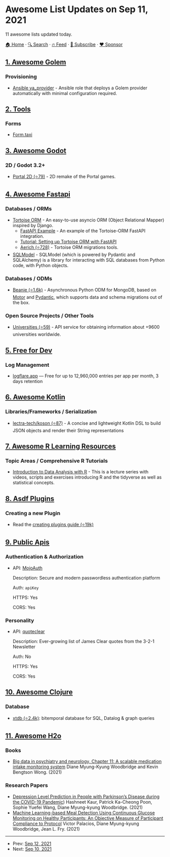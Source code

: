 # Awesome List Updates on Sep 11, 2021

11 awesome lists updated today.

[🏠 Home](/README.md) · [🔍 Search](https://www.trackawesomelist.com/search/) · [🔥 Feed](https://www.trackawesomelist.com/rss.xml) · [📮 Subscribe](https://trackawesomelist.us17.list-manage.com/subscribe?u=d2f0117aa829c83a63ec63c2f&id=36a103854c) · [❤️  Sponsor](https://github.com/sponsors/theowenyoung)



## [1. Awesome Golem](/content/golemfactory/awesome-golem/README.md)

### Provisioning

*   [Ansible ya\_provider](https://galaxy.ansible.com/golemfactory/ya_provider) - Ansible role that deploys a Golem provider automatically with minimal configuration required.

## [2. Tools](/content/lvwzhen/tools/README.md)

### Forms

*   [Form.taxi](https://form.taxi/)

## [3. Awesome Godot](/content/godotengine/awesome-godot/README.md)

### 2D / Godot 3.2+

*   [Portal 2D (⭐79)](https://github.com/JulianWels/portal2d) - 2D remake of the Portal games.

## [4. Awesome Fastapi](/content/mjhea0/awesome-fastapi/README.md)

### Databases / ORMs

*   [Tortoise ORM](https://tortoise.github.io) - An easy-to-use asyncio ORM (Object Relational Mapper) inspired by Django.
    *   [FastAPI Example](https://tortoise.github.io/examples/fastapi.html) - An example of the Tortoise-ORM FastAPI integration.
    *   [Tutorial: Setting up Tortoise ORM with FastAPI](https://web.archive.org/web/20200523174158/https://robwagner.dev/tortoise-fastapi-setup/)
    *   [Aerich (⭐728)](https://github.com/tortoise/aerich) - Tortoise ORM migrations tools.
*   [SQLModel](https://sqlmodel.tiangolo.com/) - SQLModel (which is powered by Pydantic and SQLAlchemy) is a library for interacting with SQL databases from Python code, with Python objects.

### Databases / ODMs

*   [Beanie (⭐1.6k)](https://github.com/roman-right/beanie) - Asynchronous Python ODM for MongoDB, based on [Motor](https://motor.readthedocs.io/en/stable/) and [Pydantic](https://docs.pydantic.dev/latest/), which supports data and schema migrations out of the box.

### Open Source Projects / Other Tools

*   [Universities (⭐59)](https://github.com/ycd/universities) - API service for obtaining information about +9600 universities worldwide.

## [5. Free for Dev](/content/ripienaar/free-for-dev/README.md)

### Log Management

*   [logflare.app](https://logflare.app/) — Free for up to 12,960,000 entries per app per month, 3 days retention

## [6. Awesome Kotlin](/content/KotlinBy/awesome-kotlin/README.md)

### Libraries/Frameworks / Serialization

*   [lectra-tech/koson (⭐87)](https://github.com/lectra-tech/koson) - A concise and lightweight Kotlin DSL to build JSON objects and render their String representations

## [7. Awesome R Learning Resources](/content/iamericfletcher/awesome-r-learning-resources/README.md)

### Topic Areas / Comprehensive R Tutorials

*   [Introduction to Data Analysis with R](https://jmbuhr.de/dataIntro20/) - This is a lecture series with videos, scripts and exercises introducing R and the tidyverse as well as statistical concepts.

## [8. Asdf Plugins](/content/asdf-vm/asdf-plugins/README.md)

### Creating a new Plugin

*   Read the [creating plugins guide (⭐19k)](https://github.com/asdf-vm/asdf/blob/master/docs/plugins/create.md)

## [9. Public Apis](/content/public-apis/public-apis/README.md)

### Authentication & Authorization

- API: [MojoAuth](https://mojoauth.com)

  Description: Secure and modern passwordless authentication platform

  Auth: `apiKey`

  HTTPS: Yes

  CORS: Yes



### Personality

- API: [quoteclear](https://quoteclear.web.app/)

  Description: Ever-growing list of James Clear quotes from the 3-2-1 Newsletter

  Auth: No

  HTTPS: Yes

  CORS: Yes



## [10. Awesome Clojure](/content/razum2um/awesome-clojure/README.md)

### Database

*   [xtdb (⭐2.4k)](https://github.com/xtdb/xtdb): bitemporal database for SQL, Datalog & graph queries

## [11. Awesome H2o](/content/h2oai/awesome-h2o/README.md)

### Books

*   [Big data in psychiatry and neurology, Chapter 11: A scalable medication intake monitoring system](https://www.elsevier.com/books/big-data-in-psychiatry-and-neurology/moustafa/978-0-12-822884-5) Diane Myung-Kyung Woodbridge and Kevin Bengtson Wong. (2021)

### Research Papers

*   [Depression Level Prediction in People with Parkinson’s Disease during the COVID-19 Pandemic](https://embc.embs.org/2021/)) Hashneet Kaur, Patrick Ka-Cheong Poon, Sophie Yuefei Wang, Diane Myung-kyung Woodbridge. (2021)
*   [Machine Learning-based Meal Detection Using Continuous Glucose Monitoring on Healthy Participants: An Objective Measure of Participant Compliance to Protocol](https://embc.embs.org/2021/) Victor Palacios, Diane Myung-kyung Woodbridge, Jean L. Fry. (2021)

---

- Prev: [Sep 12, 2021](/content/2021/09/12/README.md)
- Next: [Sep 10, 2021](/content/2021/09/10/README.md)